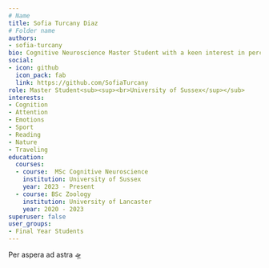 ```yaml
---
# Name
title: Sofia Turcany Diaz
# Folder name
authors:
- sofia-turcany
bio: Cognitive Neuroscience Master Student with a keen interest in perception of reality, attention and emotion regulation. I am particularly interested in the evolutionary trajectory of cognition across animal species. Furthermore, I would like to explore the effects of physical activity on cognition and emotion regulation.
social:
- icon: github
  icon_pack: fab
  link: https://github.com/SofiaTurcany
role: Master Student<sub><sup><br>University of Sussex</sup></sub>
interests:
- Cognition
- Attention
- Emotions
- Sport
- Reading
- Nature
- Traveling
education:
  courses:
  - course:  MSc Cognitive Neuroscience
    institution: University of Sussex
    year: 2023 - Present
  - course: BSc Zoology
    institution: University of Lancaster
    year: 2020 - 2023
superuser: false
user_groups:
- Final Year Students
---
```


Per aspera ad astra 🛸 














